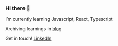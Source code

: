 ### Hi there 👋

I’m currently learning Javascript, React, Typescript 

Archiving learnings in [blog](https://ireneworks.gitbook.io/saltberry/)

Get in touch! [LinkedIn](https://www.linkedin.com/in/ireneworks/)
